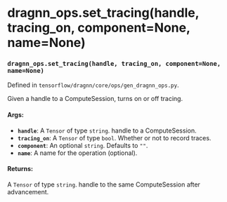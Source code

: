 # dragnn_ops.set_tracing(handle, tracing_on, component=None, name=None)

### `dragnn_ops.set_tracing(handle, tracing_on, component=None, name=None)`

Defined in `tensorflow/dragnn/core/ops/gen_dragnn_ops.py`.

Given a handle to a ComputeSession, turns on or off tracing.

#### Args:

*   <b>`handle`</b>: A `Tensor` of type `string`. handle to a ComputeSession.
*   <b>`tracing_on`</b>: A `Tensor` of type `bool`. Whether or not to record
    traces.
*   <b>`component`</b>: An optional `string`. Defaults to `""`.
*   <b>`name`</b>: A name for the operation (optional).

#### Returns:

A `Tensor` of type `string`. handle to the same ComputeSession after
advancement.
